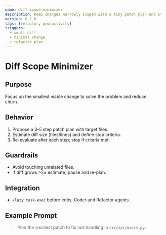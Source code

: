 ```yaml
---
name: diff-scope-minimizer
description: Keep changes narrowly scoped with a tiny patch plan and stop criteria
version: 0.1.0
tags: [refactor, productivity]
triggers:
  - small diff
  - minimal change
  - refactor plan
---
```


# Diff Scope Minimizer

## Purpose
Focus on the smallest viable change to solve the problem and reduce churn.

## Behavior
1. Propose a 3–5 step patch plan with target files.
2. Estimate diff size (files/lines) and define stop criteria.
3. Re-evaluate after each step; stop if criteria met.

## Guardrails
- Avoid touching unrelated files.
- If diff grows >2× estimate, pause and re-plan.

## Integration
- `/lazy task-exec` before edits; Coder and Refactor agents.

## Example Prompt
> Plan the smallest patch to fix null handling in `src/api/users.py`.

